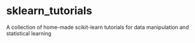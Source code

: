 # sklearn_tutorials
A collection of home-made scikit-learn tutorials for data manipulation and statistical learning
